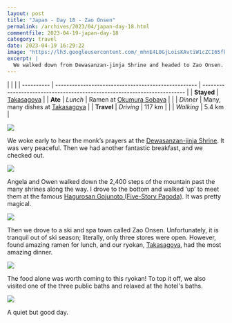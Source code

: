 ```yaml
---
layout: post
title: "Japan - Day 18 - Zao Onsen"
permalink: /archives/2023/04/japan-day-18.html
commentfile: 2023-04-19-japan-day-18
category: travel
date: 2023-04-19 16:29:22
image: "https://lh3.googleusercontent.com/_mhnE4L0GjLoisKAvtiW1cZCI65fkhSfXHGwT6MPLmXb6snPEWtRYMsDDzJq3g05DnDQpGMDF75fZnC8SgJsvt923fxFpGOku2WESlhjRElUo5dcQnzuyaw1mXjXoTbvGHA05c9hp-8=w1920-h1080"
excerpt: |
  We walked down from Dewasanzan-jinja Shrine and headed to Zao Onsen.
---
```


|            |                                                     |
| ---------- | --------------------------------------------------- | ------------------------------------------------------------------------ |
| **Stayed** | [Takasagoya](https://goo.gl/maps/qt7EpvTE4VFig3Ft8) |
| **Ate**    | _Lunch_                                             | Ramen at [Okumura Sobaya](https://goo.gl/maps/X4N8B3jDJZBHy4tg6)         |
|            | _Dinner_                                            | Many, many dishes at [Takasagoya](https://goo.gl/maps/qt7EpvTE4VFig3Ft8) |
| **Travel** | _Driving_                                           | 117 km                                                                   |
|            | _Walking_                                           | 5.4 km                                                                   |

<a href="https://lh3.googleusercontent.com/lAIKOr-ERhMa7MfRIHnirTbm5TQ8JGRUvzD2nmigAfOFp6eAfTYG9HLV5BBYkm2WnU5r3PWLyWgpaIAbgR0Q5WoPkbVtBxjJz5TX4Sj7ndIqomLpTjlkr63E2ALEEksVDg6ibqBsBHA=w1920-h1080" target="_blank">
    <img src="https://lh3.googleusercontent.com/lAIKOr-ERhMa7MfRIHnirTbm5TQ8JGRUvzD2nmigAfOFp6eAfTYG9HLV5BBYkm2WnU5r3PWLyWgpaIAbgR0Q5WoPkbVtBxjJz5TX4Sj7ndIqomLpTjlkr63E2ALEEksVDg6ibqBsBHA=h480" />
  </a>

We woke early to hear the monk’s prayers at the [Dewasanzan-jinja Shrine](https://goo.gl/maps/jT5EABtk1cpqfUiC7). It was very peaceful. Then we had another fantastic breakfast, and we checked out.

  <a href="https://lh3.googleusercontent.com/4GbaWjfFwY1FzMDOWAP59tD-iP9rMLKLLMcJT-4DHh_5M4Ihvez5ELWd-wM5oPdmlO-Gv5P2HL7K9cFDzUQtvUlBfxsLAKdpnsVhjsb-ft0pA3C-p_Vlh_NN-_9CBd0qLG4qrrgyOpg=w1920-h1080" target="_blank">
    <img src="https://lh3.googleusercontent.com/4GbaWjfFwY1FzMDOWAP59tD-iP9rMLKLLMcJT-4DHh_5M4Ihvez5ELWd-wM5oPdmlO-Gv5P2HL7K9cFDzUQtvUlBfxsLAKdpnsVhjsb-ft0pA3C-p_Vlh_NN-_9CBd0qLG4qrrgyOpg=h480" />
  </a>

Angela and Owen walked down the 2,400 steps of the mountain past the many shrines along the way. I drove to the bottom and walked ‘up’ to meet them at the famous [Hagurosan Gojunoto (Five-Story Pagoda)](https://goo.gl/maps/vex2YgZ2jwo9AWRz6). It was pretty magical.

  <a href="https://lh3.googleusercontent.com/KmEcjU63R7MfOmeXKA36r-mf-6Kx72EVs8hdXOreLTC-Z5JYPQzR5h34JMDCvab5lECI1DEN9OHPtAjy44Ggqn026c25l48nrsxlqQh1cejfc6_BrYvdOBfoB9jWo8Jx7R03KWntX-Q=w1920-h1080" target="_blank">
    <img src="https://lh3.googleusercontent.com/KmEcjU63R7MfOmeXKA36r-mf-6Kx72EVs8hdXOreLTC-Z5JYPQzR5h34JMDCvab5lECI1DEN9OHPtAjy44Ggqn026c25l48nrsxlqQh1cejfc6_BrYvdOBfoB9jWo8Jx7R03KWntX-Q=h480" />
  </a>

Then we drove to a ski and spa town called Zao Onsen. Unfortunately, it is tranquil out of ski season; literally, only three stores were open. However, found amazing ramen for lunch, and our ryokan, [Takasagoya](https://goo.gl/maps/jqKmt7DCPYABc6iG8), had the most amazing dinner.

  <a href="https://lh3.googleusercontent.com/pw/AJFCJaUR6cm42SzwR-C02AzZnC33Q95FSGOLTA4uADZ60cMMpI8sYL_P-Q5NvAp1-Vum5JG2swX8DCrOoIjvTqjZeBpGvOGQNG5YHHbctY_UpdYWXnsdsdI2=w1920-h1080" target="_blank">
    <img src="https://lh3.googleusercontent.com/pw/AJFCJaUR6cm42SzwR-C02AzZnC33Q95FSGOLTA4uADZ60cMMpI8sYL_P-Q5NvAp1-Vum5JG2swX8DCrOoIjvTqjZeBpGvOGQNG5YHHbctY_UpdYWXnsdsdI2=h480" />
  </a>

The food alone was worth coming to this ryokan! To top it off, we also visited one of the three public baths and relaxed at the hotel's baths.

  <a href="https://lh3.googleusercontent.com/J9xAUvmSv_Vq085E7xG8eSLzcf7xo6TF0iDgtqyvS7B51S31ZZh_jKmfUfp44jN7FBrx8wz5sAJEdWDt47o2MVkqcF0jMFJwDBOZghR4cWJ2MzGskSk4CgnAmN40i8reNkJnu4xfrvA=w1920-h1080" target="_blank">
    <img src="https://lh3.googleusercontent.com/J9xAUvmSv_Vq085E7xG8eSLzcf7xo6TF0iDgtqyvS7B51S31ZZh_jKmfUfp44jN7FBrx8wz5sAJEdWDt47o2MVkqcF0jMFJwDBOZghR4cWJ2MzGskSk4CgnAmN40i8reNkJnu4xfrvA=h480" />
  </a>

A quiet but good day.
